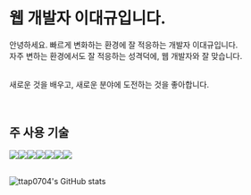 <h1>웹 개발자 이대규입니다.</h1>
<p>
  안녕하세요. 빠르게 변화하는 환경에 잘 적응하는 개발자 이대규입니다.<br /> 자주 변하는 환경에서도 잘 적응하는 성격덕에, 웹 개발자와 잘 맞습니다. <br /><br/>
  
  새로운 것을 배우고, 새로운 분야에 도전하는 것을 좋아합니다.
</p>

<br />

<h2>주 사용 기술</h2>
<div style="display: flex;">
  <img src="https://img.shields.io/badge/javascript-%23323330.svg?style=for-the-badge&logo=javascript&logoColor=%23F7DF1E" />
  <img src="https://img.shields.io/badge/typescript-%23007ACC.svg?style=for-the-badge&logo=typescript&logoColor=white" />
  <img src="https://img.shields.io/badge/react-%2320232a.svg?style=for-the-badge&logo=react&logoColor=%2361DAFB" />
  <img src="https://img.shields.io/badge/Next-black?style=for-the-badge&logo=next.js&logoColor=white" />
  <img src="https://img.shields.io/badge/-React%20Query-FF4154?style=for-the-badge&logo=react%20query&logoColor=white" />
  <img src="https://img.shields.io/badge/redux-%23593d88.svg?style=for-the-badge&logo=redux&logoColor=white" />
  <img src="https://img.shields.io/badge/AWS-%23FF9900.svg?style=for-the-badge&logo=amazon-aws&logoColor=white" />
</div>

<br />

![ttap0704's GitHub stats](https://github-readme-stats.vercel.app/api?username=ttap0704&show_icons=true&theme=radical)

